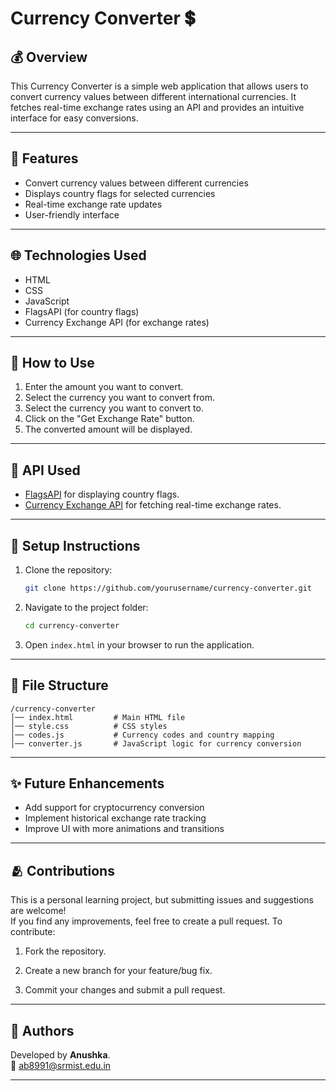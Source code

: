 # Currency Converter 💲

## 💰 Overview

This Currency Converter is a simple web application that allows users to convert currency values between different international currencies. It fetches real-time exchange rates using an API and provides an intuitive interface for easy conversions.

---

## 🎯 Features

- Convert currency values between different currencies
- Displays country flags for selected currencies
- Real-time exchange rate updates
- User-friendly interface

---

## 🌐 Technologies Used

- HTML
- CSS
- JavaScript
- FlagsAPI (for country flags)
- Currency Exchange API (for exchange rates)

---

## 📝 How to Use

1. Enter the amount you want to convert.
2. Select the currency you want to convert from.
3. Select the currency you want to convert to.
4. Click on the "Get Exchange Rate" button.
5. The converted amount will be displayed.

---

## 💸 API Used

- [FlagsAPI](https://flagsapi.com/) for displaying country flags.
- [Currency Exchange API](https://cdn.jsdelivr.net/npm/@fawazahmed0/currency-api@latest/v1/currencies) for fetching real-time exchange rates.

---

## 📍 Setup Instructions

1. Clone the repository:
   ```bash
   git clone https://github.com/yourusername/currency-converter.git
   ```

2. Navigate to the project folder:
   ```bash
   cd currency-converter
   ```

3. Open `index.html` in your browser to run the application.

---

## 📁 File Structure
```
/currency-converter
│── index.html         # Main HTML file
│── style.css          # CSS styles
│── codes.js           # Currency codes and country mapping
│── converter.js       # JavaScript logic for currency conversion
```

---

## ✨ Future Enhancements
- Add support for cryptocurrency conversion
- Implement historical exchange rate tracking
- Improve UI with more animations and transitions

---

## 🫂 Contributions

This is a personal learning project, but submitting issues and suggestions are welcome! 
<br> If you find any improvements, feel free to create a pull request. To contribute:

1. Fork the repository.

2. Create a new branch for your feature/bug fix.

3. Commit your changes and submit a pull request.

---

## 🍂 Authors

Developed by **Anushka**. <br>
📧 [ab8991@srmist.edu.in](mailto:ab8991@srmist.edu.in)

---
